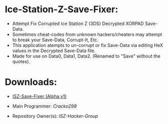 # Ice-Station-Z-Save-Fixer:

- Attempt Fix Corrupted Ice Station Z (3DS) Decrypted XORPAD Save-Data. 
- Sometimes cheat-codes from unknown hackers/cheaters may attempt to break your Save-Data, Corrupt-It, Etc.
- This application atempts to un-corrupt or fix Save-Data via editing HeX values in the Decrypted Save-Data file.
- Made for use on Data0, Data1, Data2. (Renamed to "Save" without the quotes).

# Downloads:

- [ISZ-Save-Fixer (Alpha v1)](https://github.com/ISZ-Hacker-Group/Ice-Station-Z-Save-Fixer/releases/download/v1.0-alpha-1/main.py)

- Main Programmer: *Cracko298*
- Repository Owner(s): *ISZ-Hacker-Group*
